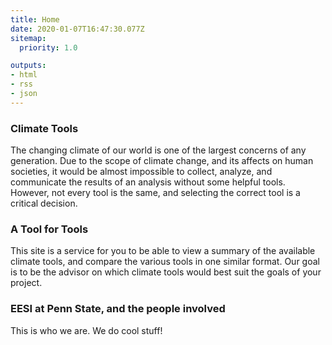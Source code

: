 ```yaml
---
title: Home
date: 2020-01-07T16:47:30.077Z
sitemap:
  priority: 1.0

outputs:
- html
- rss
- json
---
```

### Climate Tools
The changing climate of our world is one of the largest concerns of any generation. Due to the scope of climate change, and its affects on human societies, it would be almost impossible to collect, analyze, and communicate the results of an analysis without some helpful tools. However, not every tool is the same, and selecting the correct tool is a critical decision.

### A Tool for Tools
This site is a service for you to be able to view a summary of the available climate tools, and compare the various tools in one similar format. Our goal is to be the advisor on which climate tools would best suit the goals of your project.

### EESI at Penn State, and the people involved
This is who we are. We do cool stuff!

